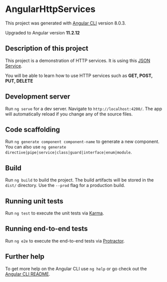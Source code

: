 # AngularHttpServices

This project was generated with [Angular CLI](https://github.com/angular/angular-cli) version 8.0.3.

Upgraded to Angular version **11.2.12**

## Description of this project

This project is a demonstration of HTTP services. It is using this [JSON Service]('http://jsonplaceholder.typicode.com/posts').


You will be able to learn how to use HTTP services such as **GET, POST, PUT, DELETE**  

## Development server

Run `ng serve` for a dev server. Navigate to `http://localhost:4200/`. The app will automatically reload if you change any of the source files.

## Code scaffolding

Run `ng generate component component-name` to generate a new component. You can also use `ng generate directive|pipe|service|class|guard|interface|enum|module`.

## Build

Run `ng build` to build the project. The build artifacts will be stored in the `dist/` directory. Use the `--prod` flag for a production build.

## Running unit tests

Run `ng test` to execute the unit tests via [Karma](https://karma-runner.github.io).

## Running end-to-end tests

Run `ng e2e` to execute the end-to-end tests via [Protractor](http://www.protractortest.org/).

## Further help

To get more help on the Angular CLI use `ng help` or go check out the [Angular CLI README](https://github.com/angular/angular-cli/blob/master/README.md).
